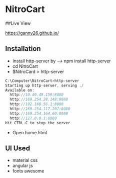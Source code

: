 # NitroCart

##Live View

https://ganny26.github.io/

## Installation

* Install http-server by --> npm install http-server
* cd NitroCart
* $NitroCard > http-server

```javascript
C:\Computer\NitroCart>http-server
Starting up http-server, serving ./
Available on:
  http://10.40.49.159:8080
  http://169.254.28.148:8080
  http://192.168.56.1:8080
  http://169.254.117.207:8080
  http://169.254.164.60:8080
  http://127.0.0.1:8080
Hit CTRL-C to stop the server
```
* Open home.html 

## UI Used

* material css 
* angular js 
* fonts awesome  
